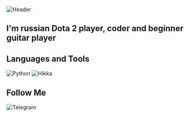 ![Header](https://github.com/dorotorothequickend/dorotorothequickend/blob/main/assets/header.gif)

## I'm russian Dota 2 player, coder and beginner guitar player


## Languages and Tools
![Python](https://img.shields.io/badge/-Python-222729?style=for-the-badge&logo=python&logoColor=d4d941)
![Hikka](https://img.shields.io/badge/-Hikka-222729?style=for-the-badge&logo=https://github.com/dorotorothequickend/dorotorothequickend/blob/main/assets/Termux.svg.png&logoColor=d4d941)

## Follow Me
![Telegram](https://img.shields.io/badge/-TELEGRAM-222729?style=for-the-badge&logo=Telegram&logoColor=d4d941)
